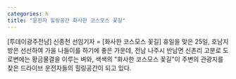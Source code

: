 ```yaml
---
categories: h
title: "운전자 힐링공간 화사한 코스모스 꽃길"
---
```

[투데이광주전남] 신종천 선임기자 = [화사한 코스모스 꽃길] 휴일을 맞은 25일, 호남지방은 선선하여 가을 나들이를 하기에 좋은 가운데, 전남 나주시 반남면 신촌리 고분로 도로변에는 황금물결을 이루는 벼와, 색색의 "화사한 코스모스 꽃길"이 주변의 관광지를 찾은 드라이브 운전자들의 힐링공간이 되고 있다.
